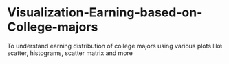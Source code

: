 # Visualization-Earning-based-on-College-majors
To understand earning distribution of college majors using various plots like scatter, histograms, scatter matrix and more
